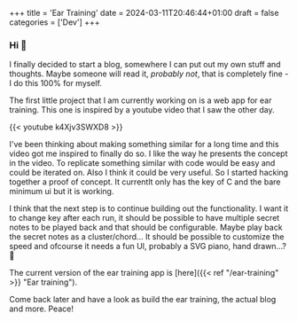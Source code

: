 +++
title = 'Ear Training'
date = 2024-03-11T20:46:44+01:00
draft = false
categories = ['Dev']
+++

### Hi :wave:
I finally decided to start a blog, somewhere I can put out my own stuff and thoughts. Maybe someone will read it, _probably not_, that is completely fine - I do this 100% for myself.

The first little project that I am currently working on is a web app for ear training. This one is inspired by a youtube video that I saw the other day.

<!--more-->

{{< youtube k4Xjv3SWXD8 >}}

I've been thinking about making something similar for a long time and this video got me inspired to finally do so. I like the way he presents the concept in the video. To replicate something similar with code would be easy and could be iterated on. Also I think it could be very useful. So I started hacking together a proof of concept. It currentlt only has the key of C and the bare minimum ui but it is working.

I think that the next step is to continue building out the functionality. I want it to change key after each run, it should be possible to have multiple secret notes to be played back and that should be configurable. Maybe play back the secret notes as a cluster/chord... It should be possible to customize the speed and ofcourse it needs a fun UI, probably a SVG piano, hand drawn...? :thinking:

The current version of the ear training app is [here]({{< ref "/ear-training" >}} "Ear training").

Come back later and have a look as build the ear training, the actual blog and more. Peace!
